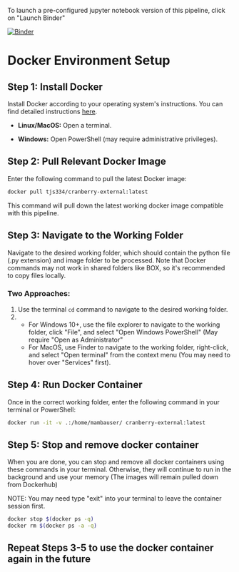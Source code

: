 
To launch a pre-configured jupyter notebook version of this pipeline, click on "Launch Binder"

[![Binder](https://mybinder.org/badge_logo.svg)](https://mybinder.org/v2/gh/tylerslonecki/binder-test/main?labpath=Internal_Scans.ipynb)


# Docker Environment Setup

## Step 1: Install Docker

Install Docker according to your operating system's instructions. You can find detailed instructions [here](https://docs.docker.com/engine/install/).

- **Linux/MacOS:**
  Open a terminal.

- **Windows:**
  Open PowerShell (may require administrative privileges).

## Step 2: Pull Relevant Docker Image

Enter the following command to pull the latest Docker image:

```bash
docker pull tjs334/cranberry-external:latest
```
This command will pull down the latest working docker image compatible with this pipeline.

## Step 3: Navigate to the Working Folder

Navigate to the desired working folder, which should contain the python file (.py extension) and image folder to be processed. Note that Docker commands may not work in shared folders like BOX, so it's recommended to copy files locally.

### Two Approaches:

1. Use the terminal `cd` command to navigate to the desired working folder.
2.   - For Windows 10+, use the file explorer to navigate to the working folder, click "File", and select "Open Windows PowerShell" (May require "Open as     Administrator"
     - For MacOS, use Finder to navigate to the working folder, right-click, and select "Open terminal" from the context menu (You may need to hover over "Services" first).

## Step 4: Run Docker Container

Once in the correct working folder, enter the following command in your terminal or PowerShell:

```bash
docker run -it -v .:/home/mambauser/ cranberry-external:latest
```


## Step 5: Stop and remove docker container
When you are done, you can stop and remove all docker containers using these commands in your terminal. Otherwise, they will continue to run in the background and use your memory (The images will remain pulled down from Dockerhub)

NOTE: You may need type "exit" into your terminal to leave the container session first.
```bash
docker stop $(docker ps -q)
docker rm $(docker ps -a -q)
```

## Repeat Steps 3-5 to use the docker container again in the future

